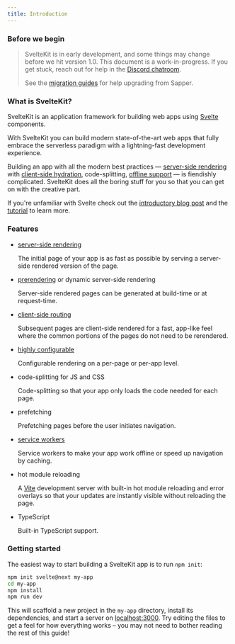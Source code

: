 ```yaml
---
title: Introduction
---
```


### Before we begin

> SvelteKit is in early development, and some things may change before we hit version 1.0. This document is a work-in-progress. If you get stuck, reach out for help in the [Discord chatroom](https://svelte.dev/chat).
>
> See the [migration guides](/migrating) for help upgrading from Sapper.

### What is SvelteKit?

SvelteKit is an application framework for building web apps using [Svelte](https://svelte.dev/) components.

With SvelteKit you can build modern state-of-the-art web apps that fully embrace the serverless paradigm with a lightning-fast development experience.

Building an app with all the modern best practices — [server-side rendering](#appendix-ssr) with [client-side hydration](#appendix-hydration), code-splitting, [offline support](#service-workers) — is fiendishly complicated. SvelteKit does all the boring stuff for you so that you can get on with the creative part.

If you're unfamiliar with Svelte check out the [introductory blog post](https://svelte.dev/blog/svelte-3-rethinking-reactivity) and the [tutorial](https://svelte.dev/tutorial) to learn more.

### Features

- [server-side rendering](#appendix-ssr)
    
    The initial page of your app is as fast as possible by serving a server-side rendered version of the page.
  
- [prerendering](#appendix-prerendering) or dynamic server-side rendering

    Server-side rendered pages can be generated at build-time or at request-time.

- [client-side routing](#appendix-routing)

    Subsequent pages are client-side rendered for a fast, app-like feel where the common portions of the pages do not need to be rerendered.

- [highly configurable](#ssr-and-javascript)

    Configurable rendering on a per-page or per-app level.

- code-splitting for JS and CSS

    Code-splitting so that your app only loads the code needed for each page.

- prefetching

    Prefetching pages before the user initiates navigation.

- [service workers](#service-workers)

    Service workers to make your app work offline or speed up navigation by caching.

- hot module reloading

    A [Vite](https://vitejs.dev/) development server with built-in hot module reloading and error overlays so that your updates are instantly visible without reloading the page.

- TypeScript

    Built-in TypeScript support.
    
### Getting started

The easiest way to start building a SvelteKit app is to run `npm init`:

```bash
npm init svelte@next my-app
cd my-app
npm install
npm run dev
```

This will scaffold a new project in the `my-app` directory, install its dependencies, and start a server on [localhost:3000](http://localhost:3000). Try editing the files to get a feel for how everything works – you may not need to bother reading the rest of this guide!
